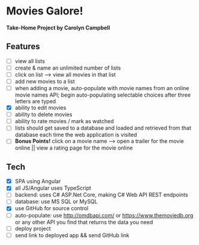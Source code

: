 # Movies Galore!

**Take-Home Project by Carolyn Campbell**

## Features

- [ ] view all lists
- [ ] create & name an unlimited number of lists
- [ ] click on list --> view all movies in that list
- [ ] add new movies to a list
- [ ] when adding a movie, auto-populate with movie names from an online movie names API; begin auto-populating selectable choices after three letters are typed
- [x] ability to edit movies
- [ ] ability to delete movies
- [ ] ability to rate movies / mark as watched
- [ ] lists should get saved to a database and loaded and retrieved from that database each time the web application is visited
- [ ] **Bonus Points!** click on a movie name --> open a trailer for the movie online || view a rating page for the movie online

## Tech

- [x] SPA using Angular
- [x] all JS/Angular uses TypeScript
- [ ] backend: uses C# ASP.Net Core, making C# Web API REST endpoints
- [ ] database: use MS SQL or MySQL
- [x] use GitHub for source control
- [ ] auto-populate: use http://omdbapi.com/ or https://www.themoviedb.org or any other API you find that returns the data you need
- [ ] deploy project
- [ ] send link to deployed app && send GitHub link
